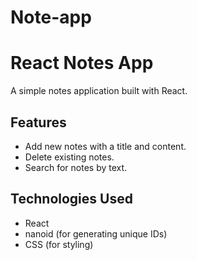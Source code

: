 # Note-app
# React Notes App

A simple notes application built with React.

## Features

- Add new notes with a title and content.
- Delete existing notes.
- Search for notes by text.

## Technologies Used

- React
- nanoid (for generating unique IDs)
- CSS (for styling)
